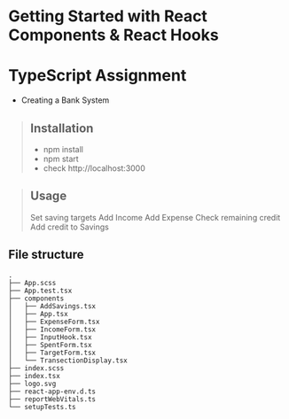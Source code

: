 # Getting Started with React Components & React Hooks

# TypeScript Assignment
- Creating a Bank System

>## Installation
> - npm install
> - npm start
> - check http://localhost:3000

>## Usage
>Set saving targets
>Add Income
>Add Expense
>Check remaining credit 
>Add credit to Savings


## File structure
```
.
├── App.scss
├── App.test.tsx
├── components
│   ├── AddSavings.tsx
│   ├── App.tsx
│   ├── ExpenseForm.tsx
│   ├── IncomeForm.tsx
│   ├── InputHook.tsx
│   ├── SpentForm.tsx
│   ├── TargetForm.tsx
│   └── TransectionDisplay.tsx
├── index.scss
├── index.tsx
├── logo.svg
├── react-app-env.d.ts
├── reportWebVitals.ts
└── setupTests.ts

```


